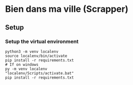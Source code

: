 # Bien dans ma ville (Scrapper)

## Setup

### Setup the virtual environment

```shell
python3 -m venv localenv
source localenv/bin/activate
pip install -r requirements.txt
# If on windows
py -m venv localenv
"localenv/Scripts/activate.bat"
pip install -r requirements.txt
```